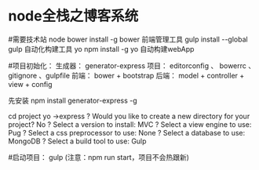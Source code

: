 # node全栈之博客系统 

#需要技术站
node 
bower  install -g bower  前端管理工具
gulp   install --global  gulp  自动化构建工具
yo     npm install -g yo  自动构建webApp


#项目初始化：
  生成器： generator-express
  项目： editorconfig 、 bowerrc 、 gitignore 、gulpfile
  前端： bower + bootstrap
  后端： model + controller + view + config

先安装 npm install generator-express -g

cd project  yo
 ->express
 ? Would you like to create a new directory for your project? No
? Select a version to install: MVC
? Select a view engine to use: Pug
? Select a css preprocessor to use: None
? Select a database to use: MongoDB
? Select a build tool to use: Gulp


#启动项目：
  gulp   (注意：npm run start，项目不会热跟新)